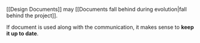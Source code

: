 [[Design Documents]] may [[Documents fall behind during evolution|fall behind the project]].

If document is used along with the communication, it makes sense to **keep it up to date**.
